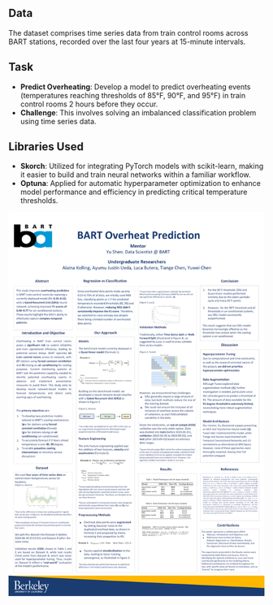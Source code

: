 ## Data
The dataset comprises time series data from train control rooms across BART stations, recorded over the last four years at 15-minute intervals.

## Task
- **Predict Overheating**: Develop a model to predict overheating events (temperatures reaching thresholds of 85°F, 90°F, and 95°F) in train control rooms 2 hours before they occur.
- **Challenge**: This involves solving an imbalanced classification problem using time series data.

## Libraries Used
- **Skorch**: Utilized for integrating PyTorch models with scikit-learn, making it easier to build and train neural networks within a familiar workflow.
- **Optuna**: Applied for automatic hyperparameter optimization to enhance model performance and efficiency in predicting critical temperature thresholds.

![Predictive Model Poster](assets/poster.png)
